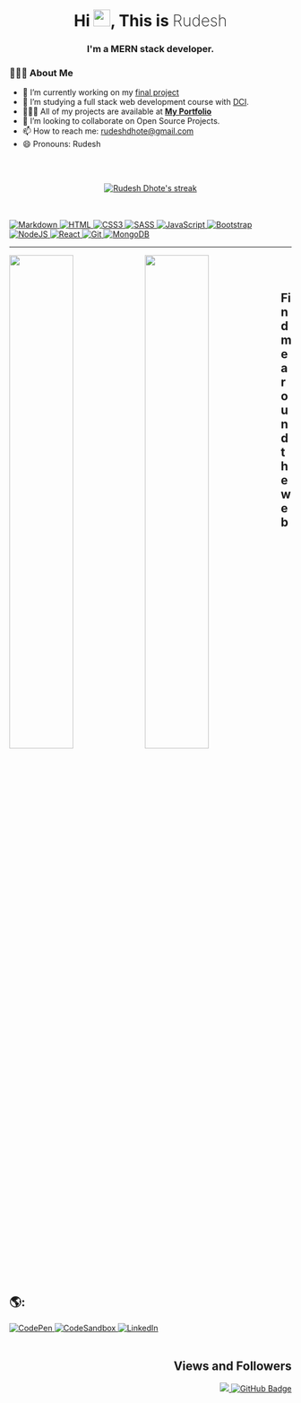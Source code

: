 <h1 align="center" >
    <span>Hi</span>
    <img src="https://raw.githubusercontent.com/MartinHeinz/MartinHeinz/master/wave.gif" width="30px">, 
    <span>This is</span> 
    <span style="font-weight: 200">Rudesh</span>
</h1>

<h3 align="center" >I'm a MERN stack developer.</h3>

### 🙋🏾‍♂️ About Me

-   🔭 I’m currently working on my [final project](https://secret-record.herokuapp.com/)
-   🌱 I’m studying a full stack web development course with [DCI](https://github.com/DigitalCareerInstitute).
-   👨🏾‍💻 All of my projects are available at **[My Portfolio](https://happy-curie-f9396c.netlify.app/)**
-   👯 I’m looking to collaborate on Open Source Projects.
-   📫 How to reach me: rudeshdhote@gmail.com
-   😄 Pronouns: Rudesh

<br/>
<br/>

<p align="center">
    <a href="https://github.com/Rudhesh/github-readme-streak-stats">
        <img title="🔥 Get streak stats for your profile at git.io/streak-stats" 
             alt="Rudesh Dhote's streak" 
             src="http://github-readme-streak-stats.herokuapp.com/?user=Rudhesh&theme=neon-dark&hide_border=true&date_format=j%20M%5B%20Y%5D"/>
    </a>
</p>

<br/>

<br/>

<a href="https://www.markdownguide.org">
        <img src="https://img.shields.io/badge/markdown-%23000000.svg?style=for-the-badge&logo=markdown&logoColor=white" 
             alt="Markdown">
</a>
<a href="https://developer.mozilla.org/de/docs/Web/HTML">
        <img src="https://img.shields.io/badge/html5-%23E34F26.svg?style=for-the-badge&logo=html5&logoColor=white" 
             alt="HTML">
</a>
<a href="https://www.w3.org/Style/CSS/">
        <img src="https://img.shields.io/badge/css3-%231572B6.svg?style=for-the-badge&logo=css3&logoColor=white" 
             alt="CSS3">
</a>
<a href="https://sass-lang.com">
        <img src="https://img.shields.io/badge/SASS-hotpink.svg?style=for-the-badge&logo=SASS&logoColor=white" 
             alt="SASS">
</a>
<a href="https://www.javascript.com">
        <img src="https://img.shields.io/badge/javascript-%23323330.svg?style=for-the-badge&logo=javascript&logoColor=%23F7DF1E" 
             alt="JavaScript">
</a>
<a href="https://getbootstrap.com">
        <img src="https://img.shields.io/badge/bootstrap-%23563D7C.svg?style=for-the-badge&logo=bootstrap&logoColor=white" 
             alt="Bootstrap">
</a>
<a href="https://nodejs.org/en/">
        <img src="https://img.shields.io/badge/node.js-6DA55F?style=for-the-badge&logo=node.js&logoColor=white" 
             alt="NodeJS">
</a>
<a href="https://reactjs.org">
        <img src="https://img.shields.io/badge/react-%2320232a.svg?style=for-the-badge&logo=react&logoColor=%2361DAFB" 
             alt="React">
</a>
<a href="https://git-scm.com">
        <img src="https://img.shields.io/badge/git-%23F05033.svg?style=for-the-badge&logo=git&logoColor=white" 
             alt="Git">
</a>
<a href="https://www.mongodb.com">
        <img src="https://img.shields.io/badge/MongoDB-%234ea94b.svg?style=for-the-badge&logo=mongodb&logoColor=white" 
             alt="MongoDB">
</a>

---

  <img align="left" width="47.5%" src="https://github-readme-stats.vercel.app/api?username=Rudhesh&show_icons=true&theme=radical&hide_border=true" />
  <img align="left" width="47.5%" src="https://github-readme-stats.vercel.app/api/top-langs/?username=Rudhesh&layout=compact&theme=radical&hide_border=true" />

<br/>
<br/>

## Find me around the web 🌎:


<a href="https://codepen.io/rudesh/pens/public">
        <img src="https://img.shields.io/badge/CodePen-white?style=for-the-badge&logo=codepen&logoColor=black" 
             alt="CodePen">
</a>
<a href="https://codesandbox.io/u/rudesh">
        <img src="https://img.shields.io/badge/Codesandbox-040404?style=for-the-badge&logo=codesandbox&logoColor=DBDBDB" 
             alt="CodeSandbox">
</a>

<a href="https://www.linkedin.com/in/rudesh-dhote-a00a22208/">
        <img src="https://img.shields.io/badge/linkedin-%230077B5.svg?style=for-the-badge&logo=linkedin&logoColor=white" 
             alt="LinkedIn">
</a>

<br/>
<br/>

<h2 align="right">Views and Followers</h2>
<p align="right">
    <a href="https://github.com/Meghna-DAS/github-profile-views-counter">
        <img src="https://komarev.com/ghpvc/?username=SubhamRaoniar28">
    </a>
    <a href="https://github.com/Rudhesh?tab=followers">
        <img src="https://img.shields.io/github/followers/Rudhesh?label=Followers&style=social" 
             alt="GitHub Badge">
    </a>
</p>

